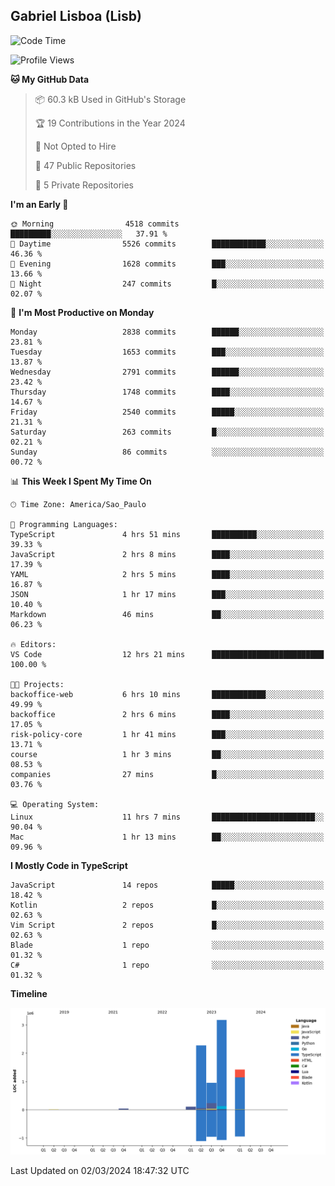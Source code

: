 ## Gabriel Lisboa (Lisb)

<!--START_SECTION:waka-->
![Code Time](http://img.shields.io/badge/Code%20Time-447%20hrs%2039%20mins-blue)

![Profile Views](http://img.shields.io/badge/Profile%20Views-0-blue)

**🐱 My GitHub Data** 

> 📦 60.3 kB Used in GitHub's Storage 
 > 
> 🏆 19 Contributions in the Year 2024
 > 
> 🚫 Not Opted to Hire
 > 
> 📜 47 Public Repositories 
 > 
> 🔑 5 Private Repositories 
 > 
**I'm an Early 🐤** 

```text
🌞 Morning                4518 commits        █████████░░░░░░░░░░░░░░░░   37.91 % 
🌆 Daytime                5526 commits        ████████████░░░░░░░░░░░░░   46.36 % 
🌃 Evening                1628 commits        ███░░░░░░░░░░░░░░░░░░░░░░   13.66 % 
🌙 Night                  247 commits         █░░░░░░░░░░░░░░░░░░░░░░░░   02.07 % 
```
📅 **I'm Most Productive on Monday** 

```text
Monday                   2838 commits        ██████░░░░░░░░░░░░░░░░░░░   23.81 % 
Tuesday                  1653 commits        ███░░░░░░░░░░░░░░░░░░░░░░   13.87 % 
Wednesday                2791 commits        ██████░░░░░░░░░░░░░░░░░░░   23.42 % 
Thursday                 1748 commits        ████░░░░░░░░░░░░░░░░░░░░░   14.67 % 
Friday                   2540 commits        █████░░░░░░░░░░░░░░░░░░░░   21.31 % 
Saturday                 263 commits         █░░░░░░░░░░░░░░░░░░░░░░░░   02.21 % 
Sunday                   86 commits          ░░░░░░░░░░░░░░░░░░░░░░░░░   00.72 % 
```


📊 **This Week I Spent My Time On** 

```text
🕑︎ Time Zone: America/Sao_Paulo

💬 Programming Languages: 
TypeScript               4 hrs 51 mins       ██████████░░░░░░░░░░░░░░░   39.33 % 
JavaScript               2 hrs 8 mins        ████░░░░░░░░░░░░░░░░░░░░░   17.39 % 
YAML                     2 hrs 5 mins        ████░░░░░░░░░░░░░░░░░░░░░   16.87 % 
JSON                     1 hr 17 mins        ███░░░░░░░░░░░░░░░░░░░░░░   10.40 % 
Markdown                 46 mins             ██░░░░░░░░░░░░░░░░░░░░░░░   06.23 % 

🔥 Editors: 
VS Code                  12 hrs 21 mins      █████████████████████████   100.00 % 

🐱‍💻 Projects: 
backoffice-web           6 hrs 10 mins       ████████████░░░░░░░░░░░░░   49.99 % 
backoffice               2 hrs 6 mins        ████░░░░░░░░░░░░░░░░░░░░░   17.05 % 
risk-policy-core         1 hr 41 mins        ███░░░░░░░░░░░░░░░░░░░░░░   13.71 % 
course                   1 hr 3 mins         ██░░░░░░░░░░░░░░░░░░░░░░░   08.53 % 
companies                27 mins             █░░░░░░░░░░░░░░░░░░░░░░░░   03.76 % 

💻 Operating System: 
Linux                    11 hrs 7 mins       ███████████████████████░░   90.04 % 
Mac                      1 hr 13 mins        ██░░░░░░░░░░░░░░░░░░░░░░░   09.96 % 
```

**I Mostly Code in TypeScript** 

```text
JavaScript               14 repos            █████░░░░░░░░░░░░░░░░░░░░   18.42 % 
Kotlin                   2 repos             █░░░░░░░░░░░░░░░░░░░░░░░░   02.63 % 
Vim Script               2 repos             █░░░░░░░░░░░░░░░░░░░░░░░░   02.63 % 
Blade                    1 repo              ░░░░░░░░░░░░░░░░░░░░░░░░░   01.32 % 
C#                       1 repo              ░░░░░░░░░░░░░░░░░░░░░░░░░   01.32 % 
```



**Timeline**

![Lines of Code chart](https://raw.githubusercontent.com/tenlisboa/tenlisboa/main/assets/bar_graph.png)


 Last Updated on 02/03/2024 18:47:32 UTC
<!--END_SECTION:waka-->
